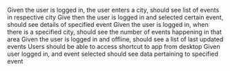 Given the user is logged in, the user enters a city, should see list of events in respective city
Give then the user is logged in and selected certain event, should see details of specified event
Given the user is logged in, when there is a specified city, should see the number of events happening in that area
Given the user is logged in and offline, should see a list of last updated events
Users should be able to access shortcut to app from desktop
Given user logged in, and event selected should see data pertaining to specified event 
